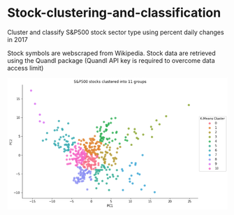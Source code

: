 # Stock-clustering-and-classification

Cluster and classify S&P500 stock sector type using percent daily changes in 2017

Stock symbols are webscraped from Wikipedia.
Stock data are retrieved using the Quandl package (Quandl API key is required to overcome data access limit)

![](stock_readme_img.png)
